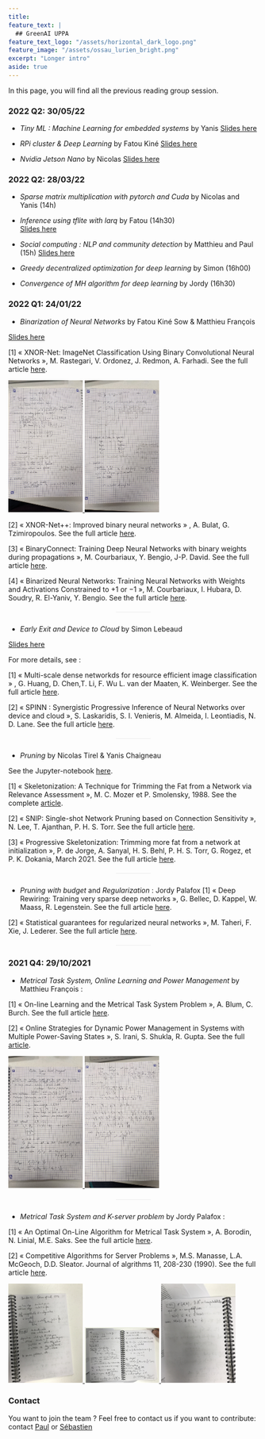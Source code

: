 ```yaml
---
title: 
feature_text: |
  ## GreenAI UPPA 
feature_text_logo: "/assets/horizontal_dark_logo.png"
feature_image: "/assets/ossau_lurien_bright.png"
excerpt: "Longer intro"
aside: true 
---
```


In this page, you will find all the previous reading group session.

### 2022 Q2: 30/05/22
- *Tiny ML : Machine Learning for embedded systems* by Yanis
<a href="/images/reading/vague-mai-2022/presentation_arduino.pdf">Slides here</a>

- *RPi cluster & Deep Learning* by Fatou Kiné
<a href="/images/reading/vague-mai-2022/RPI_CLUSTER-2.pdf">Slides here</a>

- *Nvidia Jetson Nano* by Nicolas
<a href="/images/reading/vague-mai-2022/Reading_group_Jetson.pdf">Slides here</a>

### 2022 Q2: 28/03/22

- *Sparse matrix multiplication with pytorch and Cuda* by Nicolas and Yanis (14h)

- *Inference using tflite with larq* by Fatou (14h30)  
<a href="/images/reading/vague-mars-2022/BNN2.pdf">Slides here</a>

- *Social computing : NLP and community detection* by Matthieu and Paul (15h)
<a href="/images/reading/vague-mars-2022/reading_matt_28_3.pdf">Slides here</a>

- *Greedy decentralized optimization for deep learning* by Simon (16h00)

- *Convergence of MH algorithm for deep learning* by Jordy (16h30)



### 2022 Q1: 24/01/22

- *Binarization of Neural Networks* by Fatou Kiné Sow & Matthieu François 

<a href="/images/reading/vague-janvier-2022/BNN.pdf">Slides here</a>

[1] « XNOR-Net: ImageNet Classification Using Binary
Convolutional Neural Networks », M. Rastegari, V. Ordonez, J. Redmon, A. Farhadi. See the full article <a href="https://arxiv.org/pdf/1603.05279.pdf ">here</a>. 
<p float="left">
  <a href="/images/reading/vague-janvier-2022/mf/PXL_20220131_095525754.jpg" target="_blank">
    <img src="/images/reading/vague-janvier-2022/mf/PXL_20220131_095525754.jpg" alt="alt text" title="handwritten note 1" width="150"/>
  </a>
  <a href="/images/reading/vague-janvier-2022/mf/PXL_20220131_095539290.jpg" target="_blank">
    <img src="/images/reading/vague-janvier-2022/mf/PXL_20220131_095539290.jpg" alt="alt text" title="handwritten note 2" width="150"/>
  </a>
</p>

[2] « XNOR-Net++: Improved binary neural networks » , A. Bulat, G. Tzimiropoulos. See the full article <a href="https://arxiv.org/pdf/1909.13863.pdf">here</a>. 


[3] « BinaryConnect: Training Deep Neural Networks with binary weights during propagations »,  M. Courbariaux, Y. Bengio, J-P. David. See the full article <a href="https://arxiv.org/pdf/1511.00363.pdf">here</a>. 

[4] « Binarized Neural Networks: Training Neural Networks with Weights and Activations Constrained to +1 or −1 », M. Courbariaux, I. Hubara, D. Soudry, R. El-Yaniv, Y. Bengio. See the full article <a href="https://arxiv.org/pdf/1602.02830.pdf">here</a>. 

<div style="margin-top:0px;margin-bottom:40px;height:1px;width:70px;margin:20px auto 25px;background:#ebebeb;display:block;border:none;"></div>

- *Early Exit and Device to Cloud* by Simon Lebeaud

<a href="/images/reading/vague-janvier-2022/EarlyExits.pdf">Slides here</a>

For more details, see :

[1] « Multi-scale dense networkds for resource efficient image classification » , G. Huang, D. Chen,T. Li, F. Wu
L. van der Maaten, K. Weinberger. See the full article <a href="https://arxiv.org/pdf/1703.09844.pdf">here</a>.

[2] « SPINN : Synergistic Progressive Inference of Neural Networks over device and cloud », S. Laskaridis, S. I. Venieris,
M. Almeida, I. Leontiadis, N. D. Lane. See the full article <a href="https://arxiv.org/pdf/2008.06402.pdf">here</a>.




<div style="margin-top:0px;margin-bottom:40px;height:1px;width:70px;margin:20px auto 25px;background:#ebebeb;display:block;border:none;"></div>

- *Pruning* by Nicolas Tirel & Yanis Chaigneau

See the Jupyter-notebook <a href="/images/reading/vague-janvier-2022/Pruning_SNIP_FORCE/Force_pruning.ipynb">here</a>.

[1] « Skeletonization: A Technique for Trimming the Fat from a Network via Relevance Assessment », M. C. Mozer et P. Smolensky, 1988.
See the complete <a href="https://www.semanticscholar.org/paper/Skeletonization%3A-A-Technique-for-Trimming-the-Fat-a-Mozer-Smolensky/a87953825b0bea2a5d52bfccf09d2518295c5053">article</a>. 


[2] « SNIP: Single-shot Network Pruning based on Connection Sensitivity », N. Lee, T. Ajanthan, P. H. S. Torr. See the full article <a href="http://arxiv.org/abs/1810.02340">here</a>.


[3] « Progressive Skeletonization: Trimming more fat from a network at initialization », P. de Jorge, A. Sanyal, H. S. Behl, P. H. S. Torr, G. Rogez, et P. K. Dokania,  March 2021. See the full article <a href="http://arxiv.org/abs/2006.09081">here</a>.


<div style="margin-top:0px;margin-bottom:40px;height:1px;width:70px;margin:20px auto 25px;background:#ebebeb;display:block;border:none;"></div>

- *Pruning with budget* and *Regularization* : Jordy Palafox
[1] « Deep Rewiring: Training very sparse deep networks », G. Bellec, D. Kappel, W. Maass, R. Legenstein. See the full article <a href="https://arxiv.org/pdf/1711.05136.pdf">here</a>.

[2] « Statistical guarantees for regularized neural networks », M. Taheri, F. Xie, J. Lederer. See the full article <a href="https://www.sciencedirect.com/science/article/pii/S0893608021001714">here</a>.

<div style="margin-top:0px;margin-bottom:40px;height:1px;width:70px;margin:20px auto 25px;background:#ebebeb;display:block;border:none;"></div>


### 2021 Q4: 29/10/2021

- *Metrical Task System, Online Learning and Power Management* by Matthieu François :

[1] « On-line Learning and the Metrical Task System Problem », A. Blum, C. Burch. See the full article <a href="https://link.springer.com/article/10.1023/A:1007621832648">here</a>.


[2] « Online Strategies for Dynamic Power Management in Systems with Multiple Power-Saving States », S. Irani, S. Shukla, R. Gupta. See the full <a href="https://citeseerx.ist.psu.edu/viewdoc/download?doi=10.1.1.215.8295&rep=rep1&type=pdf">article</a>.


<p float="left">
  <a href="/images/reading/vague-octobre-2021/mf/PXL_20220131_095753838.jpg" target="_blank">
    <img src="/images/reading/vague-octobre-2021/mf/PXL_20220131_095753838.jpg" alt="alt text" title="handwritten note 1" width="150"/>
  </a>
  <a href="/images/reading/vague-octobre-2021/mf/PXL_20220131_095800957.jpg" target="_blank">
    <img src="/images/reading/vague-octobre-2021/mf/PXL_20220131_095800957.jpg" alt="alt text" title="handwritten note 2" width="150"/>
  </a>
</p>

<div style="margin-top:0px;margin-bottom:40px;height:1px;width:70px;margin:20px auto 25px;background:#ebebeb;display:block;border:none;"></div>

- *Metrical Task System and K-server problem* by Jordy Palafox :

[1] « An Optimal On-Line Algorithm for Metrical Task System », A. Borodin, N. Linial, M.E. Saks. See the full article <a href="https://www.cs.huji.ac.il/~nati/PAPERS/bls_online.pdf">here</a>.


[2]
« Competitive Algorithms for Server Problems », M.S. Manasse, L.A. McGeoch, D.D. Sleator. Journal of algrithms 11, 208-230 (1990). See the full article <a href="https://www.sciencedirect.com/science/article/pii/019667749090003W">here</a>.

<p float="left">
  <a href="/images/reading/vague-octobre-2021/jp/IMG_1989.jpg" target="_blank">
    <img src="/images/reading/vague-octobre-2021/jp/IMG_1989.jpg" alt="alt text" title="handwritten note 1" width="150"/>
  </a>
  <a href="/images/reading/vague-octobre-2021/jp/IMG_1990.jpg" target="_blank">
    <img src="/images/reading/vague-octobre-2021/jp/IMG_1990.jpg" alt="alt text" title="handwritten note 2" width="150"/>
  </a>
  <a href="/images/reading/vague-octobre-2021/jp/IMG_1991.jpg" target="_blank">
    <img src="/images/reading/vague-octobre-2021/jp/IMG_1991.jpg" alt="alt text" title="handwritten note 3" width="150"/>
  </a>
</p>

### Contact

You want to join the team ? Feel free to contact us if you want to contribute: contact [Paul](mailto:paul.gay@univ-pau.fr) or [Sébastien](https://sebastienloustau.github.io)
